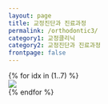 ```yaml
---
layout: page
title: 교정진단과 진료과정
permalink: /orthodontic3/
category1: 교정클리닉
category2: 교정진단과 진료과정
frontpage: false
---
```

<div class="row d-flex justify-content-center">
{% for idx in (1..7) %}
  <div class="col-12 clinics">
  <img src="http://www.sorthodontic.com/image/m3_s2_img{{ idx }}.gif">
  </div>
{% endfor %}
</div>
